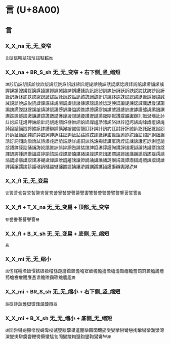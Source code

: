 # 言 (U+8A00)

## 言 

### X_X_na 无_无_变窄
`言`䂴信唁娮狺琂誩䩧䛗`㜃`

### X_X_na + BR_S_sh 无_无_变窄 + 右下侧_竖_缩短
`諆`䚲䚮䚳䚴䚶䚸䚺䚿䛀䛂䛃䛄䛈䛊䛋䛍䛎䛏䛑䛕䛖䛟䛢䛤䛯䛱䛵䛶䛷䛸䛹䛺䛻䛾䜁䜄䜈䜋䜍䜎䜑䜒䜓䜔䜖䜗䜙䜚䜛䜞䜠䜡䜢訅訉訍訒訓訙訜訝訞訢訣訤訦訧訪訬設訮訯訳訴訹診詄詇詉詋詖詙詜詠詤詨詬詭該詵詶詼詽誁誂誃誄誅誋認誒誔誕誘誛誜誠誡誢誤說誫説読誱課誳誺誽誾調諁談諉諌諑諒諓諕諗諚諛諜諞諟諫諰諴諷諺諼謀謅謆謉謊謋謎謏謑謒謓謔謕謖謗謘謙謚謜謢謤謥謨謬謭謮謯謰謱謶謸謼謾譃譊譌譏譔譕譙譟譢譣譤譧譨譩譫譭譴護譹譺譿讁讂讃讈讉讌讒瞓獄讚讜讝讞㱍䚯䜝㶆䊰䚰䚱䚵䚷䚼䚾䛁䛅䛆䛇䚹䚽䛉䛌䛔䛘㯎䛙䛛䛜䛝䛞䛠䛡䛣䛥䛦䛧䛨䛩䛪䛫䛬䛭䛮䛰䛲䛳䛴䛼䛽䛿䜀䜂䜅䜇䜉䜊䜌䜏䜕䜘䜜䜟傠儲訂訃訆計訊訋訌討訏訐訑訕訖託記訛訟訠訡訥訨訩訫訰許訲訵訶訷訸註証訽訿詀詁詂詃詅詆詊詌詍詎詏詐詑詒詓詔評詗詘詚詛詝詞詡詢詣詥試詩詪詫詮詯詰話詳詴詷詸詺詻詾詿誀誆誇誈誌誎誏誐誑誖誗誙誚誝語誟誣誥誦誧誨誮誯誰誴誵誶誷誸誹誻誼諀諂諃諄諈諊請諍諎諏諔論諘諙諝諠諡諢諣諤諥諦諧諨諩諪諭諮諯諱諲諳諵諶諸諹諻諽諾諿謁謂謃謌謐講謝謞謟謠謡謣謧謪謫謲謳謴謵謹謻謿譀譁譂譄譅譆譇譈證譋譎譐譑譒譓譖譗識譚譛譜譝譞譠譡譪譮譯議譲譳譵譸譾䃴讀櫧讄蠩讅讇讍讑讓滸讔讕讖讗讘讙讛辯讟䜘鿁`讎`

### X_X_fl 无_无_变扁
`㝘`䇾䓂䚻䛒䛓䛚䜐訔訾詈詟諐諬謍謦謽譻讏讐謷謺譥警譬譼讋䛐誓霅`讆`

### X_X_fl + T_X_na 无_无_变扁 + 顶部_无_变窄
`詧`誉誊諅謩譽謇`謈`

### X_X_fl + B_X_sh 无_无_变扁 + 底侧_无_缩短
`悥`

### X_X_mi 无_无_缩小
`㢇`㑾㓃㘊㙴㜬㦒㨱䃫䄡䆌䌛䓽䜆䠨䪜儋噡寣嶦幨憺擔曕檐澹甔癚瞻簷罰罸聸膽舚薝藅蟾襜詹謄譍譶谵贍赡靄韂黵䴦䟋`譱`

### X_X_mi + BR_S_sh 无_无_缩小 + 右下侧_竖_缩短
`蔎`㾵䔓䕛䕶嶽徾藷藹蘐䉸`羉`

### X_X_mi + B_X_sh 无_无_缩小 + 底侧_无_缩短
`這`圁㘘㘜㜻㝈㡩㦪䘎㪻㰔㽊㽋䂅䖂䜃䢣䦲卛圝圞壪夑奱孌孿巒彎戀揈攣曫欒渹灓灣灤燮爕犫癵矕纞臠虊蠻訄訇訚變躞輷邎鍧鑾鞫鸑鸞龻`癴`